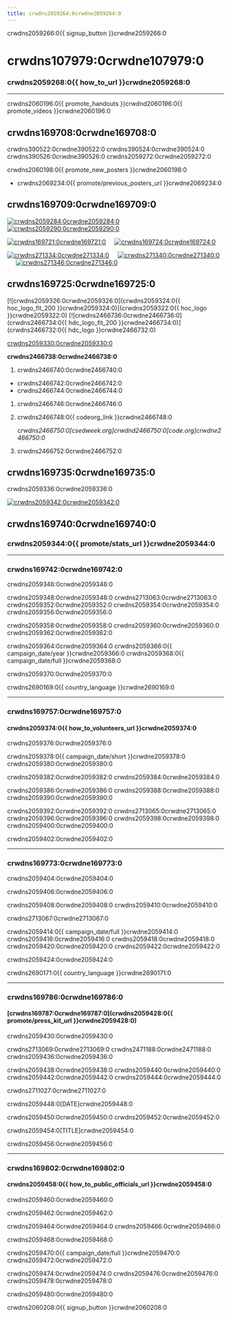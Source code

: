 ```yaml
---
title: crwdns2059264:0crwdne2059264:0
---
```


crwdns2059266:0{{ signup_button }}crwdne2059266:0

<link rel="stylesheet" type="text/css" href="/css/promote-page.css"></link>

# crwdns107979:0crwdne107979:0

### crwdns2059268:0{{ how_to_url }}crwdne2059268:0

* * *

crwdns2060196:0{{ promote_handouts }}crwdnd2060196:0{{ promote_videos }}crwdne2060196:0

<a id="posters"></a>

## crwdns169708:0crwdne169708:0

crwdns390522:0crwdne390522:0 crwdns390524:0crwdne390524:0 crwdns390526:0crwdne390526:0 crwdns2059272:0crwdne2059272:0

crwdns2060198:0{{ promote_new_posters }}crwdne2060198:0

* crwdns2069234:0{{ promote/previous_posters_url }}crwdne2069234:0

<a id="social"></a>

## crwdns169709:0crwdne169709:0

[![crwdns2059284:0crwdne2059284:0](crwdns2713049:0crwdne2713049:0)](crwdns2713047:0crwdne2713047:0)&nbsp;&nbsp;&nbsp;&nbsp; [![crwdns2059290:0crwdne2059290:0](crwdns2713053:0crwdne2713053:0)](crwdns2713051:0crwdne2713051:0)&nbsp;&nbsp;&nbsp;&nbsp;

[![crwdns169721:0crwdne169721:0](crwdns2713057:0crwdne2713057:0)](crwdns2713055:0crwdne2713055:0)&nbsp;&nbsp;&nbsp;&nbsp; [![crwdns169724:0crwdne169724:0](crwdns2713061:0crwdne2713061:0)](crwdns2713059:0crwdne2713059:0)&nbsp;&nbsp;&nbsp;&nbsp;

[![crwdns271334:0crwdne271334:0](crwdns2059312:0crwdne2059312:0)](crwdns2059310:0crwdne2059310:0)&nbsp;&nbsp;&nbsp;&nbsp; [![crwdns271340:0crwdne271340:0](crwdns2059316:0crwdne2059316:0)](crwdns2059314:0crwdne2059314:0)&nbsp;&nbsp;&nbsp;&nbsp; [![crwdns271346:0crwdne271346:0](crwdns2059320:0crwdne2059320:0)](crwdns2059318:0crwdne2059318:0)&nbsp;&nbsp;&nbsp;&nbsp;

<a id="logo"></a>

## crwdns169725:0crwdne169725:0

[![crwdns2059326:0crwdne2059326:0](crwdns2059324:0{{ hoc_logo_fit_200 }}crwdne2059324:0)](crwdns2059322:0{{ hoc_logo }}crwdne2059322:0) [![crwdns2466736:0crwdne2466736:0](crwdns2466734:0{{ hdc_logo_fit_200 }}crwdne2466734:0)](crwdns2466732:0{{ hdc_logo }}crwdne2466732:0)

[crwdns2059330:0crwdne2059330:0](crwdns2721837:0crwdne2721837:0)

**crwdns2466738:0crwdne2466738:0**

1. crwdns2466740:0crwdne2466740:0

<ul style="margin-top: 0px">
  <li>
    crwdns2466742:0crwdne2466742:0
  </li>
  <li>
    crwdns2466744:0crwdne2466744:0
  </li>
</ul>

1. crwdns2466746:0crwdne2466746:0
2. crwdns2466748:0{{ codeorg_link }}crwdne2466748:0
    
    *crwdns2466750:0[csedweek.org]crwdnd2466750:0[code.org]crwdne2466750:0*

3. crwdns2466752:0crwdne2466752:0

<a id="stickers"></a>

## crwdns169735:0crwdne169735:0

crwdns2059336:0crwdne2059336:0<br />

[![crwdns2059342:0crwdne2059342:0](crwdns2059340:0crwdne2059340:0)](crwdns2059338:0crwdne2059338:0)

<a id="sample-emails"></a>

## crwdns169740:0crwdne169740:0

### crwdns2059344:0{{ promote/stats_url }}crwdne2059344:0

* * *

<a id="email"></a>

### crwdns169742:0crwdne169742:0

crwdns2059346:0crwdne2059346:0 <br />

crwdns2059348:0crwdne2059348:0 crwdns2713063:0crwdne2713063:0 crwdns2059352:0crwdne2059352:0 crwdns2059354:0crwdne2059354:0 crwdns2059356:0crwdne2059356:0

crwdns2059358:0crwdne2059358:0 crwdns2059360:0crwdne2059360:0 crwdns2059362:0crwdne2059362:0

crwdns2059364:0crwdne2059364:0 crwdns2059366:0{{ campaign_date/year }}crwdne2059366:0 crwdns2059368:0{{ campaign_date/full }}crwdne2059368:0

crwdns2059370:0crwdne2059370:0

crwdns2690169:0{{ country_language }}crwdne2690169:0<br />

* * *

<a id="help-schools"></a>

### crwdns169757:0crwdne169757:0

#### crwdns2059374:0{{ how_to_volunteers_url }}crwdne2059374:0

crwdns2059376:0crwdne2059376:0

crwdns2059378:0{{ campaign_date/short }}crwdne2059378:0 crwdns2059380:0crwdne2059380:0

crwdns2059382:0crwdne2059382:0 crwdns2059384:0crwdne2059384:0

crwdns2059386:0crwdne2059386:0 crwdns2059388:0crwdne2059388:0 crwdns2059390:0crwdne2059390:0

crwdns2059392:0crwdne2059392:0 crwdns2713065:0crwdne2713065:0 crwdns2059396:0crwdne2059396:0 crwdns2059398:0crwdne2059398:0 crwdns2059400:0crwdne2059400:0

crwdns2059402:0crwdne2059402:0<br />

* * *

<a id="parents"></a>

### crwdns169773:0crwdne169773:0

crwdns2059404:0crwdne2059404:0

crwdns2059406:0crwdne2059406:0

crwdns2059408:0crwdne2059408:0 crwdns2059410:0crwdne2059410:0

crwdns2713067:0crwdne2713067:0

crwdns2059414:0{{ campaign_date/full }}crwdne2059414:0 crwdns2059416:0crwdne2059416:0 crwdns2059418:0crwdne2059418:0 crwdns2059420:0crwdne2059420:0 crwdns2059422:0crwdne2059422:0

crwdns2059424:0crwdne2059424:0

crwdns2690171:0{{ country_language }}crwdne2690171:0<br />

* * *

<a id="media-pitch"></a>

### crwdns169786:0crwdne169786:0

#### [crwdns169787:0crwdne169787:0](crwdns2059428:0{{ promote/press_kit_url }}crwdne2059428:0)

crwdns2059430:0crwdne2059430:0

crwdns2713069:0crwdne2713069:0 crwdns2471188:0crwdne2471188:0 crwdns2059436:0crwdne2059436:0

crwdns2059438:0crwdne2059438:0 crwdns2059440:0crwdne2059440:0 crwdns2059442:0crwdne2059442:0 crwdns2059444:0crwdne2059444:0

crwdns2711027:0crwdne2711027:0

crwdns2059448:0[DATE]crwdne2059448:0

crwdns2059450:0crwdne2059450:0 crwdns2059452:0crwdne2059452:0

crwdns2059454:0[TITLE]crwdne2059454:0

crwdns2059456:0crwdne2059456:0<br />

* * *

<a id="politicians"></a>

### crwdns169802:0crwdne169802:0

#### crwdns2059458:0{{ how_to_public_officials_url }}crwdne2059458:0

crwdns2059460:0crwdne2059460:0

crwdns2059462:0crwdne2059462:0

crwdns2059464:0crwdne2059464:0 crwdns2059466:0crwdne2059466:0

crwdns2059468:0crwdne2059468:0

crwdns2059470:0{{ campaign_date/full }}crwdne2059470:0 crwdns2059472:0crwdne2059472:0

crwdns2059474:0crwdne2059474:0 crwdns2059476:0crwdne2059476:0 crwdns2059478:0crwdne2059478:0

crwdns2059480:0crwdne2059480:0

crwdns2060208:0{{ signup_button }}crwdne2060208:0